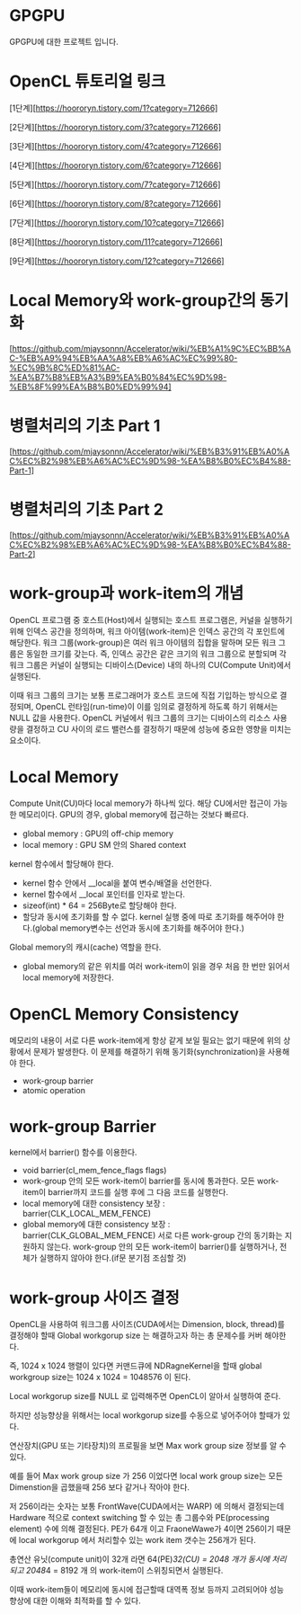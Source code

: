 # GPGPU
GPGPU에 대한 프로젝트 입니다.

# OpenCL 튜토리얼 링크
[1단계][https://hoororyn.tistory.com/1?category=712666]

[2단계][https://hoororyn.tistory.com/3?category=712666]

[3단계][https://hoororyn.tistory.com/4?category=712666]

[4단계][https://hoororyn.tistory.com/6?category=712666]

[5단계][https://hoororyn.tistory.com/7?category=712666]

[6단계][https://hoororyn.tistory.com/8?category=712666]

[7단계][https://hoororyn.tistory.com/10?category=712666]

[8단계][https://hoororyn.tistory.com/11?category=712666]

[9단계][https://hoororyn.tistory.com/12?category=712666]

# Local Memory와 work-group간의 동기화
[https://github.com/mjaysonnn/Accelerator/wiki/%EB%A1%9C%EC%BB%AC-%EB%A9%94%EB%AA%A8%EB%A6%AC%EC%99%80-%EC%9B%8C%ED%81%AC-%EA%B7%B8%EB%A3%B9%EA%B0%84%EC%9D%98-%EB%8F%99%EA%B8%B0%ED%99%94]

# 병렬처리의 기초 Part 1
[https://github.com/mjaysonnn/Accelerator/wiki/%EB%B3%91%EB%A0%AC%EC%B2%98%EB%A6%AC%EC%9D%98-%EA%B8%B0%EC%B4%88-Part-1]

# 병렬처리의 기초 Part 2
[https://github.com/mjaysonnn/Accelerator/wiki/%EB%B3%91%EB%A0%AC%EC%B2%98%EB%A6%AC%EC%9D%98-%EA%B8%B0%EC%B4%88-Part-2]

# work-group과 work-item의 개념
OpenCL 프로그램 중 호스트(Host)에서 실행되는 호스트 프로그램은, 커널을 실행하기 위해 인덱스 공간을 정의하며, 워크 아이템(work-item)은 인덱스 공간의 각 포인트에 해당한다. 워크 그룹(work-group)은 여러 워크 아이템의 집합을 말하며 모든 워크 그룹은 동일한 크기를 갖는다. 즉, 인덱스 공간은 같은 크기의 워크 그룹으로 분할되며 각 워크 그룹은 커널이 실행되는 디바이스(Device) 내의 하나의 CU(Compute Unit)에서 실행된다.

이때 워크 그룹의 크기는 보통 프로그래머가 호스트 코드에 직접 기입하는 방식으로 결정되며, OpenCL 런타임(run-time)이 이를 임의로 결정하게 하도록 하기 위해서는 NULL 값을 사용한다. OpenCL 커널에서 워크 그룹의 크기는 디바이스의 리소스 사용량을 결정하고 CU 사이의 로드 밸런스를 결정하기 때문에 성능에 중요한 영향을 미치는 요소이다.

# Local Memory
Compute Unit(CU)마다 local memory가 하나씩 있다. 해당 CU에서만 접근이 가능한 메모리이다. GPU의 경우, global memory에 접근하는 것보다 빠르다.
- global memory : GPU의 off-chip memory
- local memory : GPU SM 안의 Shared context

kernel 함수에서 할당해야 한다.
- kernel 함수 안에서 __local을 붙여 변수/배열을 선언한다.
- kernel 함수에서 __local 포인터를 인자로 받는다.
- sizeof(int) * 64 = 256Byte로 할당해야 한다.
- 할당과 동시에 초기화를 할 수 없다. kernel 실행 중에 따로 초기화를 해주어야 한다.(global memory변수는 선언과 동시에 초기화를 해주어야 한다.)

Global memory의 캐시(cache) 역할을 한다.
- global memory의 같은 위치를 여러 work-item이 읽을 경우 처음 한 번만 읽어서 local memory에 저장한다.

# OpenCL Memory Consistency
메모리의 내용이 서로 다른 work-item에게 항상 같게 보일 필요는 없기 때문에 위의 상황에서 문제가 발생한다.
이 문제를 해결하기 위해 동기화(synchronization)을 사용해야 한다.
- work-group barrier
- atomic operation

# work-group Barrier
kernel에서 barrier() 함수를 이용한다.
- void barrier(cl_mem_fence_flags flags)
- work-group 안의 모든 work-item이 barrier를 동시에 통과한다. 모든 work-item이 barrier까지 코드를 실행 후에 그 다음 코드를 실행한다.
- local memory에 대한 consistency 보장 : barrier(CLK_LOCAL_MEM_FENCE)
- global memory에 대한 consistency 보장 : barrier(CLK_GLOBAL_MEM_FENCE)
서로 다른 work-group 간의 동기화는 지원하지 않는다.
work-group 안의 모든 work-item이 barrier()를 실행하거나, 전체가 실행하지 않아야 한다.(if문 분기점 조심할 것)

# work-group 사이즈 결정
OpenCL을 사용하여 워크그룹 사이즈(CUDA에서는 Dimension, block, thread)를 결정해야 할때 Global workgorup size 는 해결하고자 하는 총 문제수를 커버 해야한다. 

즉, 1024 x 1024 행렬이 있다면 커맨드큐에 NDRagneKernel을 할때 global workgroup size는 1024 x 1024 = 1048576 이 된다.

Local workgorup size를 NULL 로 입력해주면 OpenCL이 알아서 실행하여 준다.

하지만 성능향상을 위해서는 local workgorup size를 수동으로 넣어주어야 할때가 있다.

연산장치(GPU 또는 기타장치)의 프로필을 보면 Max work group size 정보를 알 수 있다.

예를 들어 Max work group size 가 256 이었다면 local work group size는 모든 Dimenstion을 곱했을때 256 보다 같거나 작아야 한다.

저 256이라는 숫자는 보통 FrontWave(CUDA에서는 WARP) 에 의해서 결정되는데 Hardware 적으로 context switching 할 수 있는 총 그룹수와 PE(processing element) 수에 의해 결정된다. PE가 64개 이고 FraoneWawe가 4이면 256이기 때문에 local workgorup 에서 처리할수 있는 work item 갯수는 256개가 된다.

총연산 유닛(compute unit)이 32개 라면 64(PE)*32(CU) = 2048 개가 동시에 처리되고 2048*4 = 8192 개 의 work-item이 스위칭되면서 실행된다. 

이때 work-item들이 메모리에 동시에 접근할때 대역폭 정보 등까지 고려되어야 성능 향상에 대한 이해와 최적화를 할 수 있다.